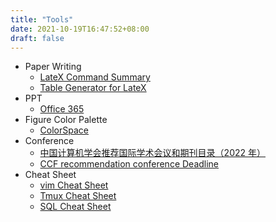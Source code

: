 ```yaml
---
title: "Tools"
date: 2021-10-19T16:47:52+08:00
draft: false 
---
```

- Paper Writing
    - [LateX Command Summary](/LateXCommandSummary.pdf)
    - [Table Generator for LateX](https://www.tablesgenerator.com/#)
- PPT
    - [Office 365](https://www.coolhub.top/archives/14) 
- Figure Color Palette 
    - [ColorSpace](https://mycolor.space/)
- Conference
    - [中国计算机学会推荐国际学术会议和期刊目录（2022 年）](/ccf.pdf)
    - [CCF recommendation conference Deadline](https://ccfddl.github.io/)
- Cheat Sheet
    - [vim Cheat Sheet](/CheetSheet/vim.pdf)
    - [Tmux Cheat Sheet](/CheetSheet/Tmux.pdf)
    - [SQL Cheat Sheet](/CheetSheet/SQL.pdf)

